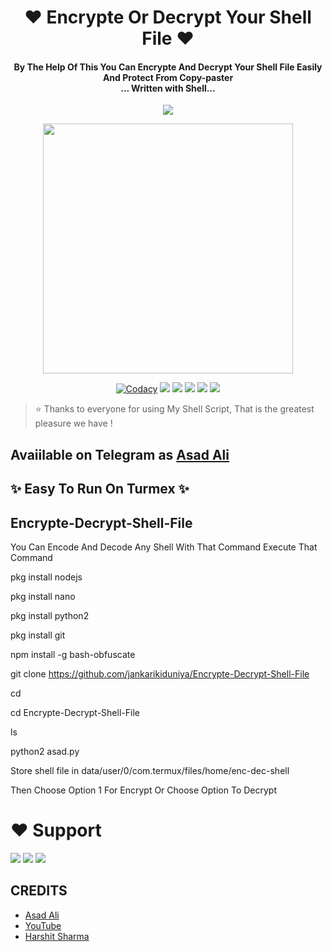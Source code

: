 
<h1 align="center"><b>❤️ Encrypte Or Decrypt Your Shell File ❤️</b></h1>

<h4 align="center">By The Help Of This You Can Encrypte And Decrypt Your Shell File Easily And Protect From Copy-paster <br> ... Written with Shell...</h4>
<p align='center'> </a>
  <a href="https://github.com/jankarikiduniya/Encrypte-Decrypt-Shell-File/graphs/commit-activity" alt="Maintenance"> <img src="https://img.shields.io/badge/Maintained%3F-yes-green.svg?style=flat-square" /> </a>
</p>

<p align="center"><a href="https://t.me/Dr_Asad_Ali"><img src="https://telegra.ph/file/050d9458eb06fb3c8c72e.jpg" width="400"></a></p>

<p align="center">
    <a href="https://app.codacy.com/manual/jankarikiduniya/Encrypte-Decrypt-Shell-File/dashboard"> <img src="https://img.shields.io/codacy/grade/4d58f2a402b54aed8a7d95f7add45a81?color=brightgreen&logo=codacy&logoColor=green&style=for-the-badge" alt="Codacy" /></a>
    <a href="https://github.com/jankarikiduniya/Encrypte-Decrypt-Shell-File"> <img src="https://img.shields.io/github/repo-size/jankarikiduniya/Encrypte-Decrypt-Shell-File?color=orange&logo=github&logoColor=green&style=for-the-badge" /></a>
    <a href="https://github.com/jankarikiduniya/Encrypte-Decrypt-Shell-File/commits/prince"> <img src="https://img.shields.io/github/last-commit/jankarikiduniya/Encrypte-Decrypt-Shell-File?color=brown&logo=github&logoColor=green&style=for-the-badge" /></a>
    <a href="https://github.com/jankarikiduniya/Encrypte-Decrypt-Shell-File/issues"> <img src="https://img.shields.io/github/issues/jankarikiduniya/Encrypte-Decrypt-Shell-File?color=blueviolet&logo=github&logoColor=green&style=for-the-badge" /></a>
    <a href="https://github.com/jankarikiduniya/Encrypte-Decrypt-Shell-File/network/members"> <img src="https://img.shields.io/github/forks/jankarikiduniya/Encrypte-Decrypt-Shell-File?color=red&logo=github&logoColor=green&style=for-the-badge" /></a>  
    <a href="https://pypi.org/project/Telethon/"> <img src="https://img.shields.io/pypi/v/telethon?color=yellow&label=telethon&logo=python&logoColor=green&style=for-the-badge" /></a>
</p>

> ⭐️ Thanks to everyone for using My Shell Script, That is the greatest pleasure we have !

## Avaiilable on Telegram as [Asad Ali](https://t.me/Dr_Asad_Ali)

## ✨ Easy To Run On Turmex ✨

## Encrypte-Decrypt-Shell-File

You Can Encode And Decode Any Shell With That Command
Execute That Command 

pkg install nodejs

pkg install nano

pkg install python2

pkg install git

npm install -g bash-obfuscate

git clone https://github.com/jankarikiduniya/Encrypte-Decrypt-Shell-File

cd

cd Encrypte-Decrypt-Shell-File

ls

python2 asad.py


Store shell file in data/user/0/com.termux/files/home/enc-dec-shell

Then Choose Option 1 For Encrypt Or Choose Option To Decrypt
 
 
# ❤️ Support
<a href="https://t.me/AsadSupport"><img src="https://img.shields.io/badge/Join-Telegram%20Channel-red.svg?logo=Telegram"></a>
<a href="https://t.me/Shayri_Music_Lovers"><img src="https://img.shields.io/badge/Join-Telegram%20Group-blue.svg?logo=telegram"></a>
<a href="https://t.me/Give_Me_Heart"><img src="https://img.shields.io/badge/Give-Me%20Heart-blue.svg?logo=telegram"></a>


## CREDITS

- [Asad Ali](https://t.me/Dr_Asad_Ali)
- [YouTube](https://www.youtube.com/c/JankariKiDuniya)
- [Harshit Sharma](https://t.me/HarshitSharma361)
